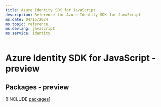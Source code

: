 ```yaml
---
title: Azure Identity SDK for JavaScript
description: Reference for Azure Identity SDK for JavaScript
ms.date: 04/15/2024
ms.topic: reference
ms.devlang: javascript
ms.service: identity
---
```

# Azure Identity SDK for JavaScript - preview
## Packages - preview
[!INCLUDE [packages](identity-index.md)]